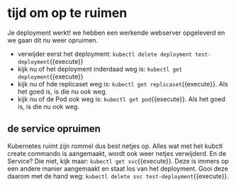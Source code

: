 
# tijd om op te ruimen
Je deployment werkt! we hebben een werkende webserver opgeleverd en we gaan dit nu weer opruimen. 

- verwijder eerst het deployment: `kubectl delete deployment test-deployment`{{execute}}
- kijk nu of het deployment inderdaad weg is: `kubectl get deployment`{{execute}}
- kijk nu of hde replicaset weg is: `kubectl get replicaset`{{execute}}. Als het goed is, is die nu ook weg.
- kijk nu of de Pod ook weg is: `kubectl get pod`{{execute}}. Als het goed is, is die nu ook weg.

## de service opruimen
Kubernetes ruimt zijn rommel dus best netjes op. Alles wat met het kubctl create commando is aangemaakt, wordt ook weer netjes verwijderd. En de Service? Die niet, kijk maar: `kubectl get svc`{{execute}}. Deze is immers op een andere manier aangemaakt en staat los van het deployment. Gooi deze daarom met de hand weg: `kubectl delete svc test-deployment`{{execute}}.
